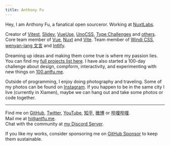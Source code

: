 ```yaml
---
title: Anthony Fu
---
```


Hey, I am Anthony Fu, a fanatical open sourceror. Working at [NuxtLabs](https://nuxtlabs.com/).

Creator of [Vitest](https://github.com/vitest-dev/vitest), [Slidev](https://github.com/slidevjs/slidev), [VueUse](https://github.com/vueuse/vueuse), [UnoCSS](https://github.com/antfu/unocss), [Type Challenges](https://github.com/type-challenges/type-challenges) and [others](/projects).
Core team member of [Vue](https://vuejs.org/), [Nuxt](http://nuxtjs.org/) and [Vite](http://vitejs.dev/).
Team member of [Windi CSS](https://windicss.org/), [wenyan-lang 文言](https://wy-lang.org/) and [Intlify](https://github.com/intlify).

Dreaming up ideas and making them come true is where my passion lies. You can find my [full projects list here](/projects). I have also started a 100-day challenge about design, compform, interactivity, and experimenting with new things on [100.antfu.me](https://100.antfu.me/).

Outside of programming, I enjoy doing photography and traveling. Some of my photos can be found on [Instagram](https://www.instagram.com/antfu7). If you happen to be in the same city I live (currently in Xiamen), maybe we can hang out and take some photos or code together.

***

Find me on [GitHub](https://github.com/antfu), [Twitter](https://www.twitter.com/antfu7), [YouTube](https://www.youtube.com/anthonyfu7), [知乎](https://www.zhihu.com/people/antfu), [微博](https://weibo.com/u/7485197193) or [哔哩哔哩](https://space.bilibili.com/668380).<br />
Mail me at [hi@antfu.me](mailto:hi@antfu.me).<br />
Chat with the community at [my Discord Server](https://chat.antfu.me).

If you like my works, consider sponsoring me on [GitHub Sponsor](https://github.com/sponsors/antfu) to keep them sustainable.

